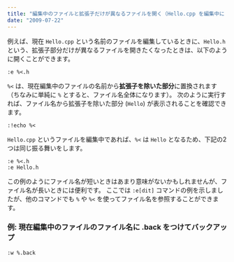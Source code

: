 ```yaml
---
title: "編集中のファイルと拡張子だけが異なるファイルを開く（Hello.cpp を編集中に Hello.h を開く）"
date: "2009-07-22"
---
```


例えば、現在 `Hello.cpp` という名前のファイルを編集しているときに、`Hello.h` という、拡張子部分だけが異なるファイルを開きたくなったときは、以下のように開くことができます。

~~~
:e %<.h
~~~

`%<` は、現在編集中のファイルの名前から**拡張子を除いた部分**に置換されます（ちなみに単純に `%` とすると、ファイル名全体になります）。
次のように実行すれば、ファイル名から拡張子を除いた部分 (`Hello`) が表示されることを確認できます。

~~~
:!echo %<
~~~

`Hello.cpp` というファイルを編集中であれば、`%<` は `Hello` となるため、下記の2つは同じ振る舞いをします。

~~~
:e %<.h
:e Hello.h
~~~

この例のようにファイル名が短いときはあまり意味がないかもしれませんが、ファイル名が長いときには便利です。
ここでは `:e[dit]` コマンドの例を示しましたが、他のコマンドでも `%` や `%<` を使ってファイル名を参照することができます。

### 例: 現在編集中のファイルのファイル名に .back をつけてバックアップ

~~~
:w %.back
~~~

